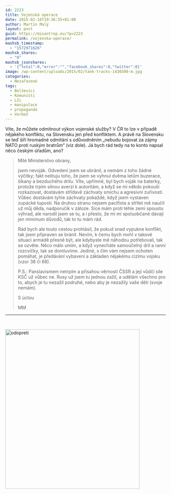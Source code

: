 ```yaml
---
id: 2223
title: Vojenská operace
date: 2015-02-16T19:36:55+01:00
author: Martin Malý
layout: post
guid: https://misantrop.eu/?p=2223
permalink: /vojenska-operace/
mashsb_timestamp:
  - "1572971626"
mashsb_shares:
  - "0"
mashsb_jsonshares:
  - '{"total":0,"error":"","facebook_shares":0,"twitter":0}'
image: /wp-content/uploads/2015/02/tank-tracks-1430300-m.jpg
categories:
  - Nezařazené
tags:
  - Bolševici
  - Komunisti
  - Lži
  - manipulace
  - propaganda
  - Verbež
---
```

Víte, že můžete odmítnout výkon vojenské služby? V ČR to lze v případě nějakého konfliktu, na Slovensku jen před konfliktem. A právě na Slovensku se teď šíří hromadné odmítání s odůvodněním &#8222;nebudu bojovat za zájmy NATO proti ruským bratrům&#8220; (viz dole). Já bych rád tedy na to konto napsal něco českým úřadům, ano?

<!--more-->

> Milé Ministerstvo obrany,
> 
> jsem nevoják. Odvedení jsem se ubránil, a nemám z toho žádné výčitky; fakt nelituju toho, že jsem se vyhnul dvěma letům buzerace, šikany a bezduchého drilu. Víte, upřímně, byl bych voják na baterky, protože trpím silnou averzí k autoritám, a když se mi někdo pokouší rozkazovat, dostávám střídavě záchvaty smíchu a agresivní zuřivosti. Vůbec dostávám tyhle záchvaty pokaždé, když jsem vystaven zupácké tuposti. Na druhou stranu nejsem pacifista a střílet mě naučil už můj děda, nadporučík v záloze. Sice mám proti téhle zemi spoustu výhrad, ale narodil jsem se tu, a i přesto, že mi mí spoluobčané dávají jen minimum důvodů, tak to tu mám rád.
> 
> Rád bych ale touto cestou prohlásil, že pokud snad vypukne konflikt, tak jsem připraven se bránit. Nevím, k čemu bych mohl v takové situaci armádě přesně být, ale kdybyste mě náhodou potřebovali, tak se ozvěte. Něco málo umím, a když vynecháte samoúčelný dril a ranní rozcvičky, tak se domluvíme. Jediné, s čím vám nejsem ochoten pomáhat, je předávání vybavení a základen nějakému cizímu vojsku (vzor 38 či 68).
> 
> P.S.: Panslavismem netrpím a přísahou věrnosti ČSSR a její vůdčí síle KSČ už vůbec ne. Rusy už jsem tu jednou zažil, a udělám všechno pro to, abych je tu nezažil podruhé, nebo aby je nezažily vaše děti (svoje nemám).
> 
> S úctou
> 
> MM

* * *

&nbsp;

[<img class="aligncenter size-medium wp-image-2224" src="https://misantrop.eu/wp-content/uploads/2015/02/odopreti-422x500.jpg" alt="odopreti" width="422" height="500" srcset="https://misantrop.eu/wp-content/uploads/2015/02/odopreti-422x500.jpg 422w, https://misantrop.eu/wp-content/uploads/2015/02/odopreti-168x200.jpg 168w, https://misantrop.eu/wp-content/uploads/2015/02/odopreti.jpg 811w" sizes="(max-width: 422px) 100vw, 422px" />](https://misantrop.eu/wp-content/uploads/2015/02/odopreti.jpg)